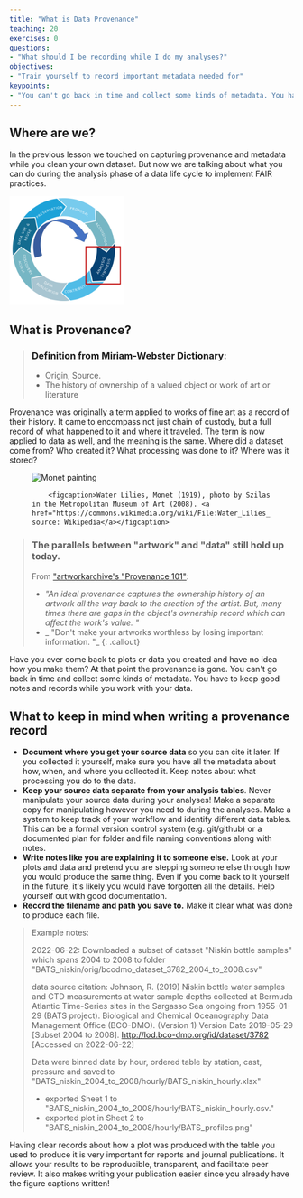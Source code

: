 ```yaml
---
title: "What is Data Provenance"
teaching: 20
exercises: 0
questions:
- "What should I be recording while I do my analyses?"
objectives:
- "Train yourself to record important metadata needed for"
keypoints:
- "You can't go back in time and collect some kinds of metadata. You have to keep good notes and records."
---
```


## Where are we?

In the previous lesson we touched on capturing provenance and metadata while you clean your own dataset.  But now we are talking about what you can do during the analysis phase of a data life cycle to implement FAIR practices.

<img src="../fig/datalifecycle-analysis.png" alt="datalifecycle-analysis" style="width:40%;" />


## What is Provenance?

> ### [Definition from Miriam-Webster Dictionary](https://www.merriam-webster.com/dictionary/provenance):
> - Origin, Source.
> - The history of ownership of a valued object or work of art or literature

Provenance was originally a term applied to works of fine art as a record of their history. It came to encompass not just chain of custody, but a full record of what happened to it and where it traveled. The term is now applied to data as well, and the meaning is the same.  Where did a dataset come from?  Who created it? What processing was done to it? Where was it stored?

<figure>
        <img src="https://upload.wikimedia.org/wikipedia/commons/thumb/b/ba/Water_Lilies_%28Monet%2C_1919%29.JPG/1200px-Water_Lilies_%28Monet%2C_1919%29.JPG?20081207163727" alt="Monet painting" width="60%"/>


        <figcaption>Water Lilies, Monet (1919), photo by Szilas in the Metropolitan Museum of Art (2008). <a href="https://commons.wikimedia.org/wiki/File:Water_Lilies_(Monet,_1919).JPG">Image source: Wikipedia</a></figcaption>
</figure>

> ### The parallels between "artwork" and "data" still hold up today.
>
> From ["artworkarchive's "Provenance 101"](https://www.artworkarchive.com/blog/provenance-101-how-to-record-the-history-of-a-work-of-art):
>
> - _"An ideal provenance captures the ownership history of an artwork all the way back to the creation of the artist. But, many times there are gaps in the object's ownership record which can affect the work's value. "_
> - _ "Don't make your artworks worthless by losing important information. "_
{: .callout}

Have you ever come back to plots or data you created and have no idea how you make them? At that point the provenance is gone.  You can't go back in time and collect some kinds of metadata. You have to keep good notes and records while you work with your data.

## What to keep in mind when writing a provenance record

- **Document where you get your source data** so you can cite it later.  If you collected it yourself, make sure you have all the metadata about how, when, and where you collected it. Keep notes about what processing you do to the data. 
- **Keep your source data separate from your analysis tables**. Never manipulate your source data during your analyses! Make a separate copy for manipulating however you need to during the analyses. Make a system to keep track of your workflow and identify different data tables.  This can be a formal version control system (e.g. git/github) or a documented plan for folder and file naming conventions along with notes.
- **Write notes like you are explaining it to someone else.**  Look at your plots and data and pretend you are stepping someone else through how you would produce the same thing.  Even if you come back to it yourself in the future, it's likely you would have forgotten all the details. Help yourself out with good documentation.
- **Record the filename and path you save to.** Make it clear what was done to produce each file. 

> Example notes:
> 
> 2022-06-22: 
> Downloaded a subset of dataset "Niskin bottle samples" which spans 2004 to 2008 to folder "BATS_niskin/orig/bcodmo_dataset_3782_2004_to_2008.csv"
> 
> data source citation:
> Johnson, R. (2019) Niskin bottle water samples and CTD measurements at water sample depths collected at Bermuda Atlantic Time-Series sites in the Sargasso Sea ongoing from 1955-01-29 (BATS project). Biological and Chemical Oceanography Data Management Office (BCO-DMO). (Version 1) Version Date 2019-05-29 [Subset 2004 to 2008]. http://lod.bco-dmo.org/id/dataset/3782 [Accessed on 2022-06-22]
>
> Data were binned data by hour, ordered table by station, cast, pressure and saved to "BATS_niskin_2004_to_2008/hourly/BATS_niskin_hourly.xlsx" 
> * exported Sheet 1 to "BATS_niskin_2004_to_2008/hourly/BATS_niskin_hourly.csv." 
> * exported plot in Sheet 2 to "BATS_niskin_2004_to_2008/hourly/BATS_profiles.png"

Having clear records about how a plot was produced with the table you used to produce it is very important for reports and journal publications.  It allows your results to be reproducible, transparent, and facilitate peer review. It also makes writing your publication easier since you already have the figure captions written!
